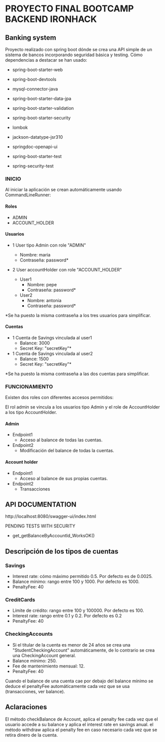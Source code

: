 # PROYECTO FINAL BOOTCAMP BACKEND IRONHACK
## Banking system

Proyecto realizado con spring boot dónde se crea una API simple de un sistema de bancos incorporando seguridad básica y testing.
Cómo dependencias a destacar se han usado:
- spring-boot-starter-web
- spring-boot-devtools
- mysql-connector-java
- spring-boot-starter-data-jpa
- spring-boot-starter-validation
- spring-boot-starter-security
- lombok
- jackson-datatype-jsr310
- springdoc-openapi-ui

- spring-boot-starter-test
- spring-security-test

### INICIO
Al iniciar la aplicación se crean automáticamente usando CommandLineRunner:

#### Roles
- ADMIN
- ACCOUNT_HOLDER

#### Usuarios
- 1 User tipo Admin con role "ADMIN"
  - Nombre: maria
  - Contraseña: password*
  
- 2 User accountHolder con role "ACCOUNT_HOLDER"
  - User1
    - Nombre: pepe
    - Contraseña: password*
  - User2
    - Nombre: antonia
    - Contraseña: password*
  
*Se ha puesto la misma contraseña a los tres usuarios para simplificar.

#### Cuentas
- 1 Cuenta de Savings vinculada al user1
  - Balance: 3000
  - Secret Key: "secretKey"*
- 1 Cuenta de Savings vinculada al user2
  - Balance: 1500
  - Secret Key: "secretKey"*

*Se ha puesto la misma contraseña a las dos cuentas para simplificar.

### FUNCIONAMIENTO

Existen dos roles con diferentes accesos permitidos:

El rol admin se vincula a los usuarios tipo Admin y el role de AccountHolder a los tipo AccountHolder.
#### Admin
- Endpoint1
  - Acceso al balance de todas las cuentas.
- Endpoint2
  - Modificación del balance de todas la cuentas. 

#### Account holder
- Endpoint1
  - Acceso al balance de sus propias cuentas. 
- Endpoint2
  - Transacciones


## API DOCUMENTATION

http://localhost:8080/swagger-ui/index.html


PENDING TESTS WITH SECURITY
- get_getBalanceByAccountId_WorksOK()

## Descripción de los tipos de cuentas

### Savings
- Interest rate: cómo máximo permitido 0.5. Por defecto es de 0.0025.
- Balance mínimo: rango entre 100 y 1000. Por defecto es 1000.
- PenaltyFee: 40

### CreditCards
- Límite de crédito: rango entre 100 y 100000. Por defecto es 100.
- Interest rate: rango entre 0.1 y 0.2. Por defecto es 0.2
- PenaltyFee: 40

### CheckingAccounts
- Si el titular de la cuenta es menor de 24 años se crea una "StudentCheckingAccount" automáticamente, de lo contrario se crea una CheckingAccount general.
- Balance mínimo: 250.
- Fee de mantenimiento mensual: 12.
- PenaltyFee: 40

Cuando el balance de una cuenta cae por debajo del balance mínimo se 
deduce el penaltyFee automáticamente cada vez que se usa (transacciones, ver balance). 

## Aclaraciones
El método checkBalance de Account, aplica el penalty fee cada vez que el usuario accede a su balance y 
aplica el interest rate en savings anual. 
el método withdraw aplica el penalty fee en caso necesario cada vez que se retira dinero de la cuenta.